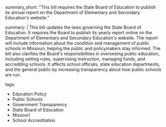summary_short: "This bill requires the State Board of Education to publish its annual report on the Department of Elementary and Secondary Education's website."

summary: |
  This bill updates the laws governing the State Board of Education. It requires the Board to publish its yearly report online on the Department of Elementary and Secondary Education's website. The report will include information about the condition and management of public schools in Missouri, helping the public and policymakers stay informed. The bill also clarifies the Board's responsibilities in overseeing public education, including setting rules, supervising instruction, managing funds, and accrediting schools. It affects school officials, state education departments, and the general public by increasing transparency about how public schools are run.

tags:
  - Education Policy
  - Public Schools
  - Government Transparency
  - State Board of Education
  - Missouri
  - School Accreditation
